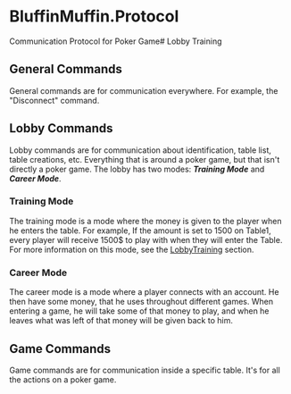 # BluffinMuffin.Protocol
Communication Protocol for Poker Game# Lobby Training

## General Commands
General commands are for communication everywhere. For example, the "Disconnect" command.

## Lobby Commands
Lobby commands are for communication about identification, table list, table creations, etc. Everything that is around a poker game, but that isn't directly a poker game.
The lobby has two modes: ***Training Mode*** and ***Career Mode***. 

### Training Mode
The training mode is a mode where the money is given to the player when he enters the table. For example, If the amount is set to 1500 on Table1, every player will receive 1500$ to play with when they will enter the Table.
For more information on this mode, see the [LobbyTraining](https://github.com/Ericmas001/BluffinMuffin.Protocol/blob/master/Documentation/LobbyTraining.md) section.

### Career Mode
The career mode is a mode where a player connects with an account. He then have some money, that he uses throughout different games. When entering a game, he will take some of that money to play, and when he leaves what was left of that money will be given back to him.

## Game Commands
Game commands are for communication inside a specific table. It's for all the actions on a poker game.
